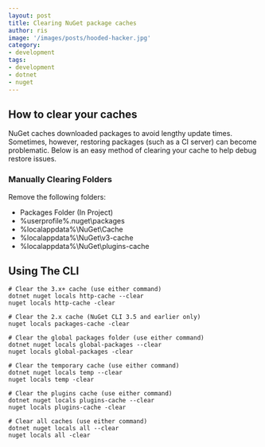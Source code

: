 ```yaml
---
layout: post
title: Clearing NuGet package caches
author: ris
image: '/images/posts/hooded-hacker.jpg'
category:
- development
tags:
- development
- dotnet
- nuget
---
```


## How to clear your caches

NuGet caches downloaded packages to avoid lengthy update times.  Sometimes, however, restoring packages (such as a CI server) can become problematic.  Below is an easy method of clearing your cache to help debug restore issues.

### Manually Clearing Folders
Remove the following folders:

  * Packages Folder (In Project)
  * %userprofile%\.nuget\packages
  * %localappdata%\NuGet\Cache
  * %localappdata%\NuGet\v3-cache
  * %localappdata%\NuGet\plugins-cache

## Using The CLI

    # Clear the 3.x+ cache (use either command)
    dotnet nuget locals http-cache --clear
    nuget locals http-cache -clear

    # Clear the 2.x cache (NuGet CLI 3.5 and earlier only)
    nuget locals packages-cache -clear

    # Clear the global packages folder (use either command)
    dotnet nuget locals global-packages --clear
    nuget locals global-packages -clear

    # Clear the temporary cache (use either command)
    dotnet nuget locals temp --clear
    nuget locals temp -clear

    # Clear the plugins cache (use either command)
    dotnet nuget locals plugins-cache --clear
    nuget locals plugins-cache -clear

    # Clear all caches (use either command)
    dotnet nuget locals all --clear
    nuget locals all -clear

